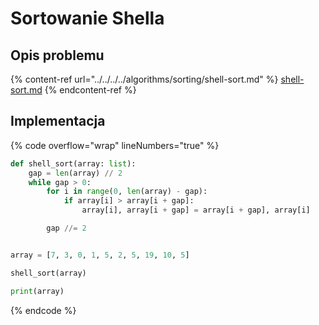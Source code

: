 # Sortowanie Shella

## Opis problemu

{% content-ref url="../../../../algorithms/sorting/shell-sort.md" %}
[shell-sort.md](../../../../algorithms/sorting/shell-sort.md)
{% endcontent-ref %}

## Implementacja

{% code overflow="wrap" lineNumbers="true" %}
```python
def shell_sort(array: list):
    gap = len(array) // 2
    while gap > 0:
        for i in range(0, len(array) - gap):
            if array[i] > array[i + gap]:
                array[i], array[i + gap] = array[i + gap], array[i]

        gap //= 2


array = [7, 3, 0, 1, 5, 2, 5, 19, 10, 5]

shell_sort(array)

print(array)
```
{% endcode %}
